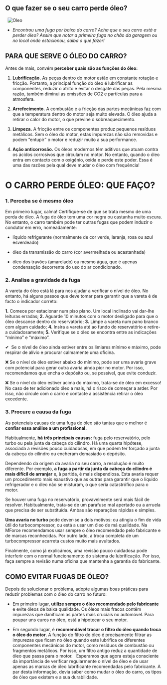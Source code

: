 ## O que fazer se o seu carro perde óleo?
&nbsp;
![Oleo](https://www.oficinasmforce.pt/uploads/subcanais2/dreamstime_xl_154358115.jpg)

- *Encontrou uma fuga por baixo do carro? Acha que o seu carro está a perder óleo? Assim que notar a primeira fuga no chão da garagem ou no local onde estacionou, saiba o que fazer!*

## PARA QUE SERVE O ÓLEO DO CARRO?

Antes de mais, convém **perceber quais são as funções do óleo:**

1. **Lubrificação.** As peças dentro do motor estão em constante rotação e fricção. Portanto, a principal função do óleo é lubrificar as componentes, reduzir o atrito e evitar o desgate das peças. Pela mesma razão, também diminui as emissões de CO2 e partículas para a atmosfera.

2. **Arrefecimento.** A combustão e a fricção das partes mecânicas faz com que a temperatura dentro do motor seja muito elevada. O óleo ajuda a retirar o calor do motor, o que previne o sobreaquecimento.

3. **Limpeza.** A fricção entre os componentes produz pequenos resíduos metálicos. Sem o óleo do motor, estas impurezas não são removidas e podem “entupir” o motor e reduzir muito a sua performance.

4. **Ação anticorrosão.** Os óleos modernos têm aditivos que atuam contra os ácidos corrosivos que circulam no motor. No entanto, quando o óleo entra em contacto com o oxigénio, oxida e perde este poder. Essa é uma das razões pela qual deve mudar o óleo com frequência!

# O CARRO PERDE ÓLEO: QUE FAÇO?

### 1. Perceba se é mesmo óleo

Em primeiro lugar, calma! Certifique-se de que se trata mesmo de uma perda de óleo. A fuga de óleo tem uma cor negra ou castanha muito escura. No entanto, o carro também pode ter outras fugas que podem induzir o condutor em erro, nomeadamente: 

- líquido refrigerante (normalmente de cor verde, laranja, rosa ou azul esverdeado)

- óleo da transmissão do carro (cor avermelhada ou acastanhada)

- óleo dos travões (amarelado) ou mesmo água, que é apenas condensação decorrente do uso do ar condicionado.

### 2. Analise a gravidade da fuga

A vareta do óleo está lá para nos ajudar a verificar o nível de óleo. No entanto, há alguns passos que deve tomar para garantir que a vareta é de facto o indicador correto:

**1.** Comece por estacionar num piso plano. Um local inclinado vai dar-lhe leituras erradas;
**2.** Aguarde 10 minutos com o motor desligado para que o óleo descanse dentro do reservatório;
**3.** Limpe a vareta num pano branco com algum cuidado;
**4.** Insira a vareta até ao fundo do reservatório e retire-a cuidadosamente;
**5.** Verifique se o óleo se encontra entre as indicações “mínimo” e “máximo”.

✔ ️ Se o nível de óleo ainda estiver entre os limiares mínimo e máximo, pode respirar de alívio e procurar calmamente uma oficina.

❌ Se o nível de óleo estiver abaixo do mínimo, pode ser uma avaria grave com potencial para gerar outra avaria ainda pior no motor. Por isso, recomendamos que encha o depósito ou, se possível, que evite conduzir. 

❌ Se o nível do óleo estiver acima do máximo, trata-se de óleo em excesso! No caso de ter adicionado óleo a mais, há o risco de começar a arder. Por isso, não circule com o carro e contacte a assistência retirar o óleo excedente.

### 3. Procure a causa da fuga

As potenciais causas de uma fuga de óleo são tantas que o melhor é **confiar essa análise a um profissional.**
  
Habitualmente, **há três principais causas:** fuga pelo reservatório, pelo turbo ou pela junta da cabeça do cilindro. Há uma quarta hipótese, associada a revisões pouco cuidadosas, em que podem ter forçado a junta da cabeça do cilindro ou encheram demasiado o depósito. 

Dependendo da origem da avaria no seu carro, a resolução é muito diferente.  Por exemplo, **a fuga a partir da junta da cabeça do cilindro é mais difícil de arranjar** e, à partida, é mais dispendiosa. Esta avaria requer um procedimento mais exaustivo que as outras para garantir que o líquido refrigerador e o óleo não se misturam, o que seria catastrófico para o motor.

Se houver uma fuga no reservatório, provavelmente será mais fácil de resolver. Habitualmente, trata-se de um parafuso mal apertado ou a arruela que precisa de ser substituída. Ambas são reparações rápidas e simples.

**Uma avaria no turbo** pode dever-se a dois motivos: ou atingiu o fim de vida útil do turbocompressor, ou está a usar um óleo de má qualidade. Na MForce recomendamos usar sempre o óleo recomendado pelo fabricante e de marcas reconhecidas. Por outro lado, a troca completa de um turbocompressor acarreta custos muito mais avultados.

Finalmente, como já explicámos, uma revisão pouco cuidadosa pode interferir com o normal funcionamento do sistema de lubrificação. Por isso, faça sempre a revisão numa oficina que mantenha a garantia do fabricante.

## COMO EVITAR FUGAS DE ÓLEO? 

Depois de solucionar o problema, adopte algumas boas práticas para reduzir problemas com o óleo do carro no futuro:

- Em primeiro lugar, **utilize sempre o óleo recomendado pelo fabricante** e evite óleos de baixa qualidade. Os óleos mais fracos contêm impurezas que danificam as partes mais cruciais no automóvel. Para poupar uns euros no óleo, está a hipotecar o seu motor.

- Em segundo lugar, é **recomendável trocar o filtro do óleo quando troca o óleo do motor**. A função do filtro do óleo é precisamente filtrar as impurezas que ficam no óleo quando este lubrifica os diferentes componentes mecânicos do motor, como resíduos de combustão ou fragmentos metálicos. Por isso, um filtro antigo reduz a quantidade de óleo que passa para o motor.
&nbsp;
Esperamos que agora esteja consciente da importância de verificar regularmente o nível de óleo e de usar apenas as marcas de óleo lubrificante recomendadas pelo fabricante. A par desta informação, devia saber como mudar o óleo do carro, os tipos de óleo que existem e a sua durabilidade.